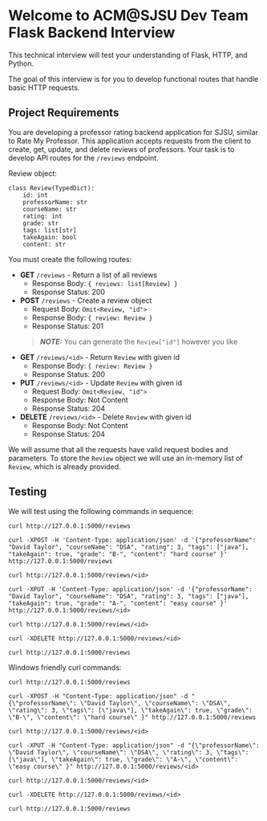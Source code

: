 # Welcome to ACM@SJSU Dev Team Flask Backend Interview

This technical interview will test your understanding of Flask, HTTP, and Python.

The goal of this interview is for you to develop functional routes that handle basic HTTP requests.

## Project Requirements

You are developing a professor rating backend application for SJSU, similar to Rate My Professor. This application accepts requests from the client to create, get, update, and delete reviews of professors.
Your task is to develop API routes for the `/reviews` endpoint.

Review object:
```
class Review(TypedDict):
    id: int
    professorName: str
    courseName: str
    rating: int
    grade: str
    tags: list[str]
    takeAgain: bool
    content: str
```

You must create the following routes:
- **GET** `/reviews` - Return a list of all reviews
  - Response Body: `{ reviews: list[Review] }`
  - Response Status: 200
- **POST** `/reviews` - Create a review object
  - Request Body: `Omit<Review, "id">`
  - Response Body: `{ review: Review }`
  - Response Status: 201
  > **_NOTE:_**  You can generate the `Review["id"]` however you like
- **GET** `/reviews/<id>` - Return `Review` with given id
  - Response Body: `{ review: Review }`
  - Response Status: 200
- **PUT** `/reviews/<id>` - Update `Review` with given id
  - Request Body: `Omit<Review, "id">`
  - Response Body: Not Content
  - Response Status: 204
- **DELETE** `/reviews/<id>` - Delete `Review` with given id
  - Response Body: Not Content
  - Response Status: 204

We will assume that all the requests have valid request bodies and parameters. To store the `Review` object we will use an in-memory list of `Review`, which is already provided.

## Testing
We will test using the following commands in sequence:

```
curl http://127.0.0.1:5000/reviews

curl -XPOST -H 'Content-Type: application/json' -d '{"professorName": "David Taylor", "courseName": "DSA", "rating": 3, "tags": ["java"], "takeAgain": true, "grade": "B-", "content": "hard course" }'  http://127.0.0.1:5000/reviews

curl http://127.0.0.1:5000/reviews/<id>

curl -XPUT -H 'Content-Type: application/json' -d '{"professorName": "David Taylor", "courseName": "DSA", "rating": 3, "tags": ["java"], "takeAgain": true, "grade": "A-", "content": "easy course" }'  http://127.0.0.1:5000/reviews/<id>

curl http://127.0.0.1:5000/reviews/<id>

curl -XDELETE http://127.0.0.1:5000/reviews/<id>

curl http://127.0.0.1:5000/reviews
```

Windows friendly curl commands:
```
curl http://127.0.0.1:5000/reviews

curl -XPOST -H "Content-Type: application/json" -d "{\"professorName\": \"David Taylor\", \"courseName\": \"DSA\", \"rating\": 3, \"tags\": [\"java\"], \"takeAgain\": true, \"grade\": \"B-\", \"content\": \"hard course\" }" http://127.0.0.1:5000/reviews

curl http://127.0.0.1:5000/reviews/<id>

curl -XPUT -H "Content-Type: application/json" -d "{\"professorName\": \"David Taylor\", \"courseName\": \"DSA\", \"rating\": 3, \"tags\": [\"java\"], \"takeAgain\": true, \"grade\": \"A-\", \"content\": \"easy course\" }" http://127.0.0.1:5000/reviews/<id>

curl http://127.0.0.1:5000/reviews/<id>

curl -XDELETE http://127.0.0.1:5000/reviews/<id>

curl http://127.0.0.1:5000/reviews
```

